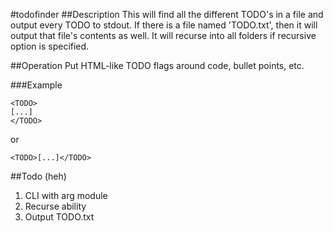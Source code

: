 #todofinder
##Description
This will find all the different TODO's in a file and output every TODO to stdout. 
If there is a file named 'TODO.txt', then it will output that file's contents as well.
It will recurse into all folders if recursive option is specified.

##Operation
Put HTML-like TODO flags around code, bullet points, etc.

###Example
```
<TODO>
[...]
</TODO>
```
or
```
<TODO>[...]</TODO>
```

##Todo
(heh)
<ol>
<li>CLI with arg module</li>
<li>Recurse ability</li>
<li>Output TODO.txt</li>
</ol>

